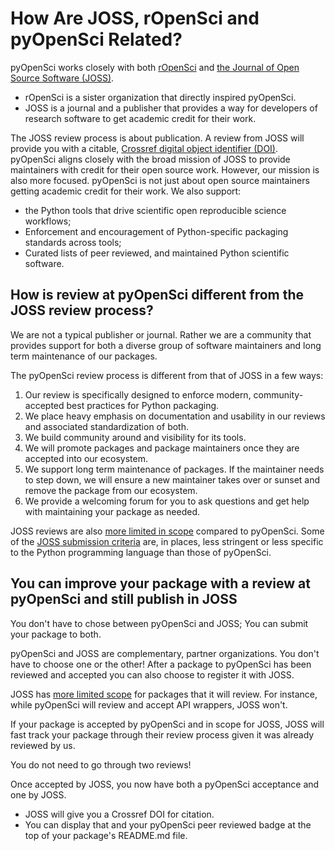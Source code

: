 # How Are JOSS, rOpenSci and pyOpenSci Related? 

pyOpenSci works closely with both [rOpenSci](https://www.ropensci.org) and
[the Journal of Open Source Software (JOSS)](https://joss.theoj.org/). 

* rOpenSci is a sister organization that directly inspired pyOpenSci. 
* JOSS is a journal and a publisher that provides a way for developers of 
research software to get academic credit for their work. 

The JOSS review process is about publication. A review from JOSS will provide 
you with a citable, [Crossref digital object identifier (DOI)](https://www.crossref.org/). 
pyOpenSci aligns closely with the broad mission of 
JOSS to provide maintainers with credit for their open source work. However, 
our mission is also more focused. pyOpenSci is not just about open source maintainers getting academic credit for their work. We also support:

* the Python tools that drive scientific open reproducible science workflows; 
* Enforcement and encouragement of Python-specific packaging standards across tools; 
* Curated lists of peer reviewed, and maintained Python scientific software.

## How is review at pyOpenSci different from the JOSS review process? 

We are not a typical publisher or journal. Rather we are a community that provides support for both a diverse group of software maintainers and long term maintenance of our packages. 

The pyOpenSci review process is different from that of JOSS in a few ways: 

1. Our review is specifically designed to enforce modern, community-accepted best practices for Python packaging. 
1. We place heavy emphasis on documentation and usability in our reviews and associated standardization of both. 
1. We build community around and visibility for its tools. 
1. We will promote packages and package maintainers once they are accepted into our ecosystem. 
1. We support long term maintenance of packages. If the maintainer needs to step down, we will ensure a new maintainer takes over or sunset and remove the package from our ecosystem. 
1. We provide a welcoming forum for you to ask questions and get help with maintaining your package as needed. 

JOSS reviews are also [more limited in scope](https://joss.readthedocs.io/en/latest/submitting.html?highlight=scope#submission-requirements) 
compared to pyOpenSci. Some of the
[JOSS submission criteria](https://joss.readthedocs.io/en/latest/review_criteria.html) 
are, in places, less stringent or less specific to the Python programming 
language than those of pyOpenSci.

## You can improve your package with a review at pyOpenSci and still publish in JOSS

You don't have to chose between pyOpenSci and JOSS; You can submit your package to both.

pyOpenSci and JOSS are complementary, partner organizations. You don't have 
to choose one or the other! After a package to pyOpenSci has been reviewed and 
accepted you can also choose to register it with JOSS. 

JOSS has [more limited scope](https://joss.readthedocs.io/en/latest/review_criteria.html) 
for packages that it will review. For instance, while pyOpenSci will review 
and accept API wrappers, JOSS won't. 

If your package is accepted by pyOpenSci and in scope for JOSS, JOSS will fast 
track your package through their review process given it was already reviewed by us. 

You do not need to go through two reviews! 

Once accepted by JOSS, you now have both a pyOpenSci acceptance and one by JOSS. 

* JOSS will give you a Crossref DOI for citation. 
* You can display that and your pyOpenSci peer reviewed badge at the top of your package's README.md file. 

